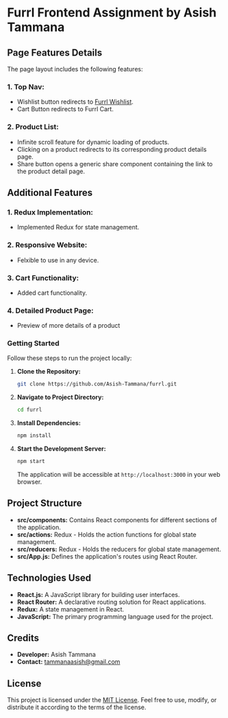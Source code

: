 # Furrl Frontend Assignment by Asish Tammana

## Page Features Details

The page layout includes the following features:

### 1. Top Nav:
- Wishlist button redirects to [Furrl Wishlist](https://furrl.in/wishlist).
- Cart Button redirects to Furrl Cart.

### 2. Product List:
- Infinite scroll feature for dynamic loading of products.
- Clicking on a product redirects to its corresponding product details page.
- Share button opens a generic share component containing the link to the product detail page.

## Additional Features

### 1. Redux Implementation:
- Implemented Redux for state management.

### 2. Responsive Website:
- Felxible to use in any device.

### 3. Cart Functionality:
- Added cart functionality.

### 4. Detailed Product Page:
- Preview of more details of a product

### Getting Started

Follow these steps to run the project locally:

1. **Clone the Repository:**
   ```bash
   git clone https://github.com/Asish-Tammana/furrl.git
   ```

2. **Navigate to Project Directory:**
   ```bash
   cd furrl
   ```

3. **Install Dependencies:**
   ```bash
   npm install
   ```

4. **Start the Development Server:**
   ```bash
   npm start
   ```

   The application will be accessible at `http://localhost:3000` in your web browser.

## Project Structure

- **src/components:** Contains React components for different sections of the application.
- **src/actions:** Redux - Holds the action functions for global state management.
- **src/reducers:** Redux - Holds the reducers for global state management.
- **src/App.js:** Defines the application's routes using React Router.

## Technologies Used

- **React.js:** A JavaScript library for building user interfaces.
- **React Router:** A declarative routing solution for React applications.
- **Redux:** A state management in React.
- **JavaScript:** The primary programming language used for the project.

## Credits

- **Developer:** Asish Tammana
- **Contact:** tammanaasish@gmail.com

## License

This project is licensed under the [MIT License](LICENSE.md). Feel free to use, modify, or distribute it according to the terms of the license.